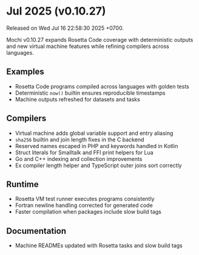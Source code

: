 # Jul 2025 (v0.10.27)

Released on Wed Jul 16 22:58:30 2025 +0700.

Mochi v0.10.27 expands Rosetta Code coverage with deterministic outputs and new
virtual machine features while refining compilers across languages.

## Examples

- Rosetta Code programs compiled across languages with golden tests
- Deterministic `now()` builtin ensures reproducible timestamps
- Machine outputs refreshed for datasets and tasks

## Compilers

- Virtual machine adds global variable support and entry aliasing
- `sha256` builtin and join length fixes in the C backend
- Reserved names escaped in PHP and keywords handled in Kotlin
- Struct literals for Smalltalk and FFI print helpers for Lua
- Go and C++ indexing and collection improvements
- Ex compiler length helper and TypeScript outer joins sort correctly

## Runtime

- Rosetta VM test runner executes programs consistently
- Fortran newline handling corrected for generated code
- Faster compilation when packages include slow build tags

## Documentation

- Machine READMEs updated with Rosetta tasks and slow build tags
